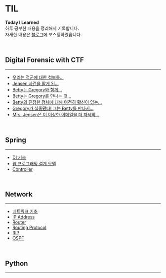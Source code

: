# TIL

__Today I Learned__  
하루 공부한 내용을 정리해서 기록합니다.  
자세한 내용은 [블로그](https://www.naver.com/ "나의 블로그")에 포스팅하였습니다.

<br>

## Digital Forensic with CTF
---
+ [우리는 적군에 대한 첩보를...](./CTF/ctf1.md)
+ [Jensen 사건을 맡게 된...](./CTF/ctf2.md)
+ [Betty는 Gregory와 함께...](./CTF/ctf3.md)
+ [Betty는 Gregory를 만나는 것...](CTF/ctf4.md)
+ [Betty의 진정한 정체에 대해 여전히 확신이 없는...](CTF/ctf5.md)
+ [Gregory가 실종됐다! 그는 Betty를 만나서...](CTF/ctf6.md)
+ [Mrs. Jensen은 이 이상한 이메일을 더 자세히...](CTF/ctf7.md)

<br>

## Spring
---
+ [DI 기초](./spring/di.md)
+ [웹 프로그래밍 설계 모델](./spring/mvc.md)
+ [Controller](./spring/controller.md)


<br>

## Network
---
+ [네트워크 기초](./network/networkbasic.md)
+ [IP Address](./network/ip_address.md)
+ [Router](./network/router.md)
+ [Routing Protocol](./network/routing_protocol.md)
+ [RIP](./network/rip.md)
+ [OSPF](./network/ospf.md)

<br>

## Python
---

